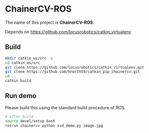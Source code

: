 # ChainerCV-ROS

The name of this project is **ChainerCV-ROS**.

Depends on https://github.com/locusrobotics/catkin_virtualenv

## Build 

```bash
mkdir catkin_ws/src -p
cd catkin_ws/src
git clone https://github.com/locusrobotics/catkin_virtualenv.git
git clone https://github.com/knorth55/catkin_pip_chainercv.git
cd ..
catkin build
```

## Run demo

Please build this using the standard build procedure of ROS.

```bash
# after build
source devel/setup.bash
rosrun chainercv python ssd_demo.py image.jpg
```
